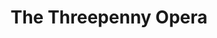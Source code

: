 ---
title: The Threepenny Opera
year: 1965
opening_date: 1965-05-14
closing_date: 1965-05-22
layout: productions
image:
image_caption:
image_credit:
playbill:
category:
Theatre: Theatre Jacksonville
Venue: Little Theatre
cast:
  A Street Singer: Bernard Katz
  Mr. J.J. Peachum: Tom Howard
  Mrs. Peachum: Thelma Baker
  Polly Peachum: Nita James
  Macheath: Peter Kingston
  Jenny: Gayle Swymer
  Reverend Kimball: Al Pinan
  Tiger Brown: Jerry Allen
  Warden Smith: Sam Helfrich
  Lucy Brown: Jocelyn Brown
  Constable: Larry Egan
  Filch: Clifford Goodman
  Girl: Olivia Rusinek
  Beggar:
    - Bill Milton
    - Bob Rothgarber
    - Danny Goodman
    - Jon Goodman
    - Tom Lowe
  Matt: Bernard Katz
  Jake: David Lang
  Bob: Mike Dunay
  Walt Dreary: Gene Moore
  Betty: Doris Thornhill
  Dolly: Terry McIntyre
  Molly: Olivia Rusinek
  Coxer: Carolyn Lieder
  
crew:
  Director: George Ballis
  Set and Lighting Design: Larry Riddle
  Musical Director: Rosalind MacEnulty
  Costume Designer:
    - Ruth Coleman
    - Walter Sargent
  Stage Manager: Marshall Grauer
  Assistant Stage Manager:
    - Ellen Black
    - A. Ira Fink
  Lighting:
    - Peggy Miller
    - Charlyne Eshleman
    - Chase Ambler
    - Joanna Coburn
  Costumes:
    - Ruth Perry
    - Louisa McDermott
    - Mary Frances Thornhill
  Make-up:
    - Larry Riddle
    - Darby Nelson
    - Annette Grauer
    - Al Pinan
    - Wenonah Wells
    - Margaret Miller
  Properties:
    - Judy Pryor
    - Galdys Dale
    - Eshter Barnes
    - Olivia Rusinek
    - Gladys Witten
  Set Crew:
    - Dixie Cohen
    - Bob Agnew
    - Gwyda Agnew
    - Annette Grauer
    - Abbey Fink
    - Sid Backer
    - Dottie Wells
    - Bill Longshore
    - Charlyne Eshleman
    - Joanna Coburn
    - Paul Spivey
    - Pat Cundiff
  Gallery:
    - Paul Spivey
    - Roger Pancoast
    - Elliot Baker
    - Abbey Fink
    - Charles Brock
  Dance Consultant: Donna Freyberg
  
orchestra:
  Instrumental Ensemble:
    - Robert Golden
    - Camp Kirkland
    - Joseph Shackelford 
    - Carol Wheeler
    - Don Williams
    - Elliott Baker
    - Clifford Goodman
external_links:
---